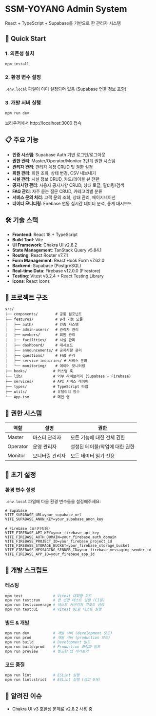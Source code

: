 # SSM-YOYANG Admin System

React + TypeScript + Supabase를 기반으로 한 관리자 시스템

## 🚀 Quick Start

### 1. 의존성 설치
```bash
npm install
```

### 2. 환경 변수 설정
`.env.local` 파일이 이미 설정되어 있음 (Supabase 연결 정보 포함)

### 3. 개발 서버 실행
```bash
npm run dev
```

브라우저에서 http://localhost:3000 접속

## 📋 주요 기능

- **인증 시스템**: Supabase Auth 기반 로그인/로그아웃
- **권한 관리**: Master/Operator/Monitor 3단계 권한 시스템
- **관리자 관리**: 관리자 계정 CRUD 및 권한 설정
- **회원 관리**: 회원 조회, 상태 변경, CSV 내보내기
- **시설 관리**: 시설 정보 CRUD, 카드/테이블 뷰 전환
- **공지사항 관리**: 사용자 공지사항 CRUD, 상태 토글, 필터링/검색
- **FAQ 관리**: 자주 묻는 질문 CRUD, 카테고리별 분류
- **서비스 문의 처리**: 고객 문의 조회, 상태 관리, 페이지네이션
- **데이터 모니터링**: Firebase 연동 실시간 데이터 분석, 통계 대시보드

## 🛠 기술 스택

- **Frontend**: React 18 + TypeScript
- **Build Tool**: Vite
- **UI Framework**: Chakra UI v2.8.2
- **State Management**: TanStack Query v5.84.1
- **Routing**: React Router v7.7.1
- **Form Management**: React Hook Form v7.62.0
- **Backend**: Supabase (PostgreSQL)
- **Real-time Data**: Firebase v12.0.0 (Firestore)
- **Testing**: Vitest v3.2.4 + React Testing Library
- **Icons**: React Icons

## 📁 프로젝트 구조

```
src/
├── components/        # 공통 컴포넌트
├── features/          # 9개 기능 모듈
│   ├── auth/          # 인증 시스템
│   ├── admin-users/   # 관리자 관리  
│   ├── members/       # 회원 관리
│   ├── facilities/    # 시설 관리
│   ├── dashboard/     # 대시보드
│   ├── announcements/ # 공지사항 관리
│   ├── questions/     # FAQ 관리
│   ├── service-inquiries/ # 서비스 문의
│   └── monitoring/    # 데이터 모니터링
├── hooks/            # 커스텀 훅
├── lib/              # 외부 라이브러리 (Supabase + Firebase)
├── services/         # API 서비스 레이어
├── types/            # TypeScript 타입
├── utils/            # 유틸리티 함수
└── App.tsx           # 메인 앱
```

## 🔐 권한 시스템

| 역할 | 설명 | 권한 |
|------|------|------|
| Master | 마스터 관리자 | 모든 기능에 대한 전체 권한 |
| Operator | 운영 관리자 | 설정된 테이블/작업에 대한 권한 |
| Monitor | 모니터링 관리자 | 모든 데이터 읽기 전용 |

## 📝 초기 설정

### 환경 변수 설정
`.env.local` 파일에 다음 환경 변수들을 설정해주세요:

```env
# Supabase
VITE_SUPABASE_URL=your_supabase_url
VITE_SUPABASE_ANON_KEY=your_supabase_anon_key

# Firebase (모니터링용)
VITE_FIREBASE_API_KEY=your_firebase_api_key
VITE_FIREBASE_AUTH_DOMAIN=your_firebase_auth_domain
VITE_FIREBASE_PROJECT_ID=your_firebase_project_id
VITE_FIREBASE_STORAGE_BUCKET=your_firebase_storage_bucket
VITE_FIREBASE_MESSAGING_SENDER_ID=your_firebase_messaging_sender_id
VITE_FIREBASE_APP_ID=your_firebase_app_id
```

## 🧪 개발 스크립트

### 테스팅
```bash
npm test              # Vitest 대화형 모드
npm run test:run      # 한 번만 테스트 실행 (CI용)
npm run test:coverage # 테스트 커버리지 리포트 생성
npm run test:ui       # Vitest UI로 테스트 실행
```

### 빌드 & 개발
```bash
npm run dev           # 개발 서버 (development 모드)
npm run prod          # 개발 서버 (production 모드)
npm run build         # Development 빌드
npm run build:prod    # Production 최적화 빌드
npm run preview       # 빌드된 앱 미리보기
```

### 코드 품질
```bash
npm run lint          # ESLint 실행
npm run lint:strict   # ESLint 실행 (경고 0개)
```

## 🐛 알려진 이슈

- Chakra UI v3 호환성 문제로 v2.8.2 사용 중